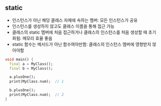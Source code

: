 ## static
- 인스턴스가 아닌 해당 클래스 자체에 속하는 멤버: 모든 인스턴스가 공유
- 인스턴스를 생성하지 않고도 클래스 이름을 통해 접근 가능
- 클래스의 static 멤버에 처음 접근하거나 클래스의 인스턴스를 처음 생성할 때 초기화됨: 메모리 효율 좋음
- static 함수는 메서드가 아닌 함수여야만함: 클래스의 인스턴스 멤버에 영향받지 않아야함
```dart
void main() {
  final a = MyClass();
  final b = MyClass();

  a.plusOne();
  print(MyClass.num);  // 1

  b.plusOne();
  print(MyClass.num);  // 2
}
```